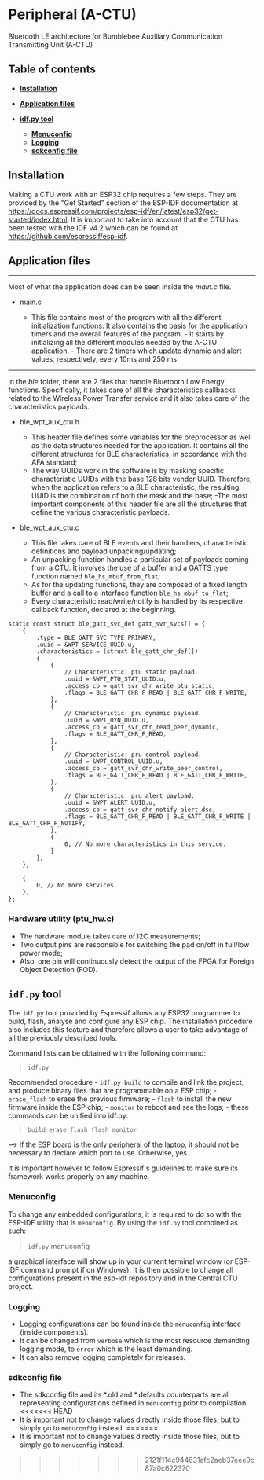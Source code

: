 # Peripheral (A-CTU)
Bluetooth LE architecture for Bumblebee Auxiliary Communication Transmitting Unit (A-CTU)

## **Table of contents**
- [**Installation**](#installation)

- [**Application files**](#application-files) 

- [**idf.py tool**](#idfpy-tool)
    - [**Menuconfig**](#menuconfig)
    - [**Logging**](#logging)
    - [**sdkconfig file**](#sdkconfig-file)

## **Installation**

Making a CTU work with an ESP32 chip requires a few steps. They are provided by the "Get Started" section of the ESP-IDF documentation at https://docs.espressif.com/projects/esp-idf/en/latest/esp32/get-started/index.html. 
It is important to take into account that the CTU has been tested with the IDF v4.2 which can be found at https://github.com/espressif/esp-idf.


## **Application files**
------------------------
Most of what the application does can be seen inside the _main.c_ file.

  * main.c

       - This file contains most of the program with all the different initialization functions. It also contains the basis for the application timers and the overall features of the program.
        - It starts by initializing all the different modules needed by the A-CTU application.
        - There are 2 timers which update dynamic and alert values, respectively, every 10ms and 250 ms
------------------------
    
In the _ble_ folder, there are 2 files that handle Bluetooth Low Energy functions. Specifically, it takes care of all the characteristics callbacks related to the Wireless Power Transfer service and it also takes care of the characteristics payloads.

   * ble_wpt_aux_ctu.h
   
      - This header file defines some variables for the preprocessor as well as the data structures needed for the application. It contains all the different structures for BLE characteristics, in accordance with the AFA standard;
      - The way UUIDs work in the software is by masking specific characteristic UUIDs with the base 128 bits vendor UUID. Therefore, when the application refers to a BLE characteristic, the resulting UUID is the combination of both the mask and the base;
      -The most important components of this header file are all the structures that define the various characteristic payloads.
     
   * ble_wpt_aux_ctu.c
   
      - This file takes care of BLE events and their handlers, characteristic definitions and payload unpacking/updating;
      - An unpacking function handles a particular set of payloads coming from a CTU. It involves the use of a buffer and a GATTS type function named `ble_hs_mbuf_from_flat`;
      - As for the updating functions, they are composed of a fixed length buffer and a call to a interface function `ble_hs_mbuf_to_flat`;
      - Every characteristic read/write/notify is handled by its respective callback function, declared at the beginning.

```
static const struct ble_gatt_svc_def gatt_svr_svcs[] = {
    {
        .type = BLE_GATT_SVC_TYPE_PRIMARY,
        .uuid = &WPT_SERVICE_UUID.u,
        .characteristics = (struct ble_gatt_chr_def[])
        {   
            {
                // Characteristic: ptu static payload.
                .uuid = &WPT_PTU_STAT_UUID.u,
                .access_cb = gatt_svr_chr_write_ptu_static,
                .flags = BLE_GATT_CHR_F_READ | BLE_GATT_CHR_F_WRITE,
            },
            {
                // Characteristic: pru dynamic payload.
                .uuid = &WPT_DYN_UUID.u,
                .access_cb = gatt_svr_chr_read_peer_dynamic,
                .flags = BLE_GATT_CHR_F_READ,
            },
            {
                // Characteristic: pru control payload.
                .uuid = &WPT_CONTROL_UUID.u,
                .access_cb = gatt_svr_chr_write_peer_control,
                .flags = BLE_GATT_CHR_F_READ | BLE_GATT_CHR_F_WRITE,
            },
            {
                // Characteristic: pru alert payload.
                .uuid = &WPT_ALERT_UUID.u,
                .access_cb = gatt_svr_chr_notify_alert_dsc,
                .flags = BLE_GATT_CHR_F_READ | BLE_GATT_CHR_F_WRITE | BLE_GATT_CHR_F_NOTIFY,
            },
            {
                0, // No more characteristics in this service.
            }
        },
    },

    {
        0, // No more services. 
    },
};
```

### **Hardware utility (ptu_hw.c)**

  - The hardware module takes care of I2C measurements;
  - Two output pins are responsible for switching the pad on/off in full/low power mode;
  - Also, one pin will continuously detect the output of the FPGA for Foreign Object Detection (FOD).

## **`idf.py` tool**

The `idf.py` tool provided by Espressif allows any ESP32 programmer to build, flash, analyse and configure any ESP chip. The installation procedure also includes this feature and therefore allows a user to take advantage of all the previously described tools.

Command lists can be obtained with the following command:

>`idf.py`

Recommended procedure
    - `idf.py build` to compile and link the project, and produce binary files that are programmable on a ESP chip;
    - `erase_flash` to erase the previous firmware;
    - `flash` to install the new firmware inside the ESP chip;
    - `monitor` to reboot and see the logs;
    - these commands can be unified into idf.py:
    
>`build erase_flash flash monitor`

--> If the ESP board is the only peripheral of the laptop, it should not be necessary to declare which port to use. Otherwise, yes.

It is important however to follow Espressif's guidelines to make sure its framework works properly on any machine.

### **Menuconfig**

To change any embedded configurations, it is required to do so with the ESP-IDF utility that is `menuconfig`. By using the `idf.py` tool combined as such:

>`idf.py` menuconfig

a graphical interface will show up in your current terminal window (or ESP-IDF command prompt if on Windows). It is then possible to change all configurations present in the esp-idf repository and in the Central CTU project.

### **Logging**

- Logging configurations can be found inside the `menuconfig` interface (inside components).
-  It can be changed from `verbose` which is the most resource demanding logging mode, to `error` which is the least demanding. 
- It can also remove logging completely for releases.

### **sdkconfig file**

- The sdkconfig file and its *.old and *.defaults counterparts are all representing configurations defined in `menuconfig` prior to compilation. 
<<<<<<< HEAD
- It is important not to change values directly inside those files, but to simply go to `menuconfig` instead.
=======
- It is important not to change values directly inside those files, but to simply go to `menuconfig` instead.
>>>>>>> 2121f114c944631afc2aeb37eee9c87a0c622370
